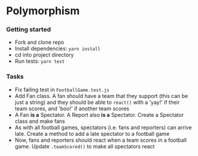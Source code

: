 # Polymorphism

### Getting started
- Fork and clone repo
- Install dependencies: `yarn install`
- cd into project directory
- Run tests: `yarn test`

### Tasks
- Fix failing test in `FootballGame.test.js`
- Add Fan class. A fan should have a team that they support (this can be just a string) and they should be able to `react()` with a 'yay!' if their team scores, and 'boo!' if another team scores
- A Fan **is a** Spectator. A Report also **is a** Spectator. Create a Spectator class and make fans 
- As with all football games, spectators (i.e. fans and reporters) can arrive late. Create a method to add a late spectator to a football game
- Now, fans and reporters should react when a team scores in a football game. Update `.teamScored()` to make all spectators react